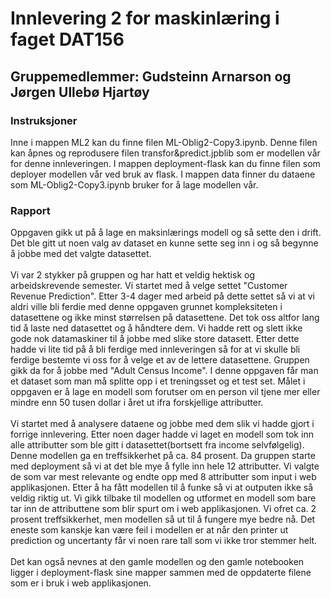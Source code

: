 <h1>Innlevering 2 for maskinlæring i faget DAT156</h1>
<h2>Gruppemedlemmer: Gudsteinn Arnarson og Jørgen Ullebø Hjartøy</h2>
<h3>Instruksjoner</h3>
Inne i mappen ML2 kan du finne filen ML-Oblig2-Copy3.ipynb. Denne filen kan åpnes og reprodusere filen transfor&predict.jpblib som er modellen vår for denne innleveringen. 
I mappen deployment-flask kan du finne filen som deployer modellen vår ved bruk av flask. 
I mappen data finner du dataene som ML-Oblig2-Copy3.ipynb bruker for å lage modellen vår.

<h3>Rapport</h3>
Oppgaven gikk ut på å lage en maksinlærings modell og så sette den i drift. Det ble gitt ut noen valg av dataset en kunne sette seg inn i og så begynne å jobbe med det
valgte datasettet. 
<br>
<br>
Vi var 2 stykker på gruppen og har hatt et veldig hektisk og arbeidskrevende semester. Vi startet med å velge settet "Customer Revenue Prediction". 
Etter 3-4 dager med arbeid på dette settet så vi at vi aldri ville bli ferdie med denne oppgaven grunnet kompleksiteten i datasettene og ikke minst størrelsen på datasettene. 
Det tok oss altfor lang tid å laste ned datasettet og å håndtere dem. Vi hadde rett og slett ikke gode nok datamaskiner til å jobbe med slike store datasett. 
Etter dette hadde vi lite tid på å bli ferdige med innleveringen så for at vi skulle bli ferdige bestemte vi oss for å velge et av de lettere datasettene. 
Gruppen gikk da for å jobbe med "Adult Census Income". I denne oppgaven får man et dataset som man må splitte opp i et treningsset og et test set. Målet i oppgaven er å 
lage en modell som forutser om en person vil tjene mer eller mindre enn 50 tusen dollar i året ut ifra forskjellige attributter.
<br>
<br>
Vi startet med å analysere dataene og jobbe med dem slik vi hadde gjort i forrige innlevering. Etter noen dager hadde vi laget en modell som tok inn alle attributter som 
ble gitt i datasettet(bortsett fra income selvfølgelig). Denne modellen ga en treffsikkerhet på ca. 84 prosent. 
Da gruppen starte med deployment så vi at det ble mye å fylle inn hele 12 attributter. Vi valgte de som var mest relevante og endte opp med 8 attributter som input i 
web applikasjonen. Etter å ha fått modellen til å funke så vi at outputen ikke så veldig riktig ut. Vi gikk tilbake til modellen og utformet en modell som bare tar inn de 
attributtene som blir spurt om i web applikasjonen. Vi ofret ca. 2 prosent treffsikkerhet, men modellen så ut til å fungere mye bedre nå. Det eneste som kanskje kan være feil i modellen er at når den printer ut prediction og uncertanty får vi noen rare tall som vi ikke tror stemmer helt.
<br>
<br>
Det kan også nevnes at den gamle modellen og den gamle notebooken ligger i deployment-flask sine mapper sammen med de oppdaterte filene som er i bruk i web applikasjonen. 
